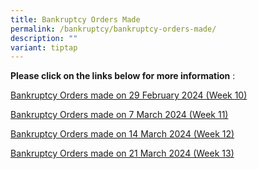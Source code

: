 ```yaml
---
title: Bankruptcy Orders Made
permalink: /bankruptcy/bankruptcy-orders-made/
description: ""
variant: tiptap
---
```

<p><strong>Please click on the links below for more information</strong>&nbsp;:</p>
<p><a href="/files/BOs Made/Bankruptcy_Orders_made_on_29_February_2024__Week_10_.pdf" rel="noopener noreferrer nofollow" target="_blank">Bankruptcy Orders made on 29 February 2024 (Week 10)</a>
</p>
<p><a href="/files/BOs Made/Bankruptcy_Orders_made_on_7_March_2024__Week_11_.pdf" rel="noopener noreferrer nofollow" target="_blank">Bankruptcy Orders made on 7 March 2024 (Week 11)</a>
</p>
<p><a href="/files/BOs Made/Bankruptcy_Orders_made_on_14_March_2024__Week_12_.pdf" rel="noopener noreferrer nofollow" target="_blank">Bankruptcy Orders made on 14 March 2024 (Week 12)</a>
</p>
<p><a href="/files/BOs Made/Bankruptcy_Orders_made_on_21_March_2024__Week_13_.pdf" rel="noopener noreferrer nofollow" target="_blank">Bankruptcy Orders made on 21 March 2024 (Week 13)</a>
</p>